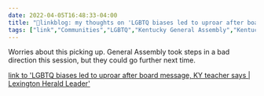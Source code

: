 ```yaml
---
date: 2022-04-05T16:48:33-04:00
title: "🔗linkblog: my thoughts on 'LGBTQ biases led to uproar after board message, KY teacher says | Lexington Herald Leader'"
tags: ["link","Communities","LGBTQ","Kentucky General Assembly","Kentucky"]
---
```

Worries about this picking up. General Assembly took steps in a bad direction this session, but they could go further next time.
 
[link to 'LGBTQ biases led to uproar after board message, KY teacher says | Lexington Herald Leader'](https://www.kentucky.com/news/local/education/article260127690.html)
